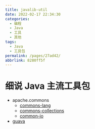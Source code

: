 ```yaml
---
title: javalib-util
date: 2022-02-17 22:34:30
categories: 
  - 编程
  - Java
  - 工具
  - 其他
tags: 
  - Java
  - 工具包
permalink: /pages/27ad42/
abbrlink: 8280ff5f
---
```


# 细说 Java 主流工具包

- apache.commons
  - [commons-lang](https://github.com/apache/commons-lang)
  - [commons-collections](https://github.com/apache/commons-collections)
  - [common-io](https://github.com/apache/commons-io)
- [guava](https://github.com/google/guava)
